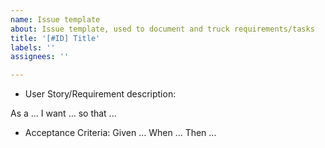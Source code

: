 ```yaml
---
name: Issue template
about: Issue template, used to document and truck requirements/tasks
title: '[#ID] Title'
labels: ''
assignees: ''

---
```


- User Story/Requirement description:

As a ... I want ... so that ...

- Acceptance Criteria:
Given ...
When ...
Then ...
